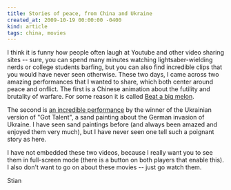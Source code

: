 ```yaml
---
title: Stories of peace, from China and Ukraine
created_at: 2009-10-19 00:00:00 -0400
kind: article
tags: china, movies
---
```


I think it is funny how people often laugh at Youtube and other video
sharing sites -- sure, you can spend many minutes watching
lightsaber-wielding nerds or college students barfing, but you can also
find incredible clips that you would have never seen otherwise. These
two days, I came across two amazing performances that I wanted to share,
which both center around peace and onflict. The first is a Chinese
animation about the futility and brutality of warfare. For some reason
it is called [Beat a big
melon](http://v.youku.com/v_show/id_XMTI0MTc4MDAw.html).

The second is [an incredible
performance](http://www.youtube.com/watch?v=Cri7aQHRT7k&fmt=22) by the
winner of the Ukrainian version of "Got Talent", a sand painting about
the German invasion of Ukraine. I have seen sand paintings before (and
always been amazed and enjoyed them very much), but I have never seen
one tell such a poignant story as here.

I have not embedded these two videos, because I really want you to see
them in full-screen mode (there is a button on both players that enable
this). I also don't want to go on about these movies -- just go watch
them.

Stian

